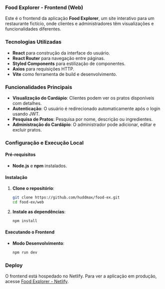 ### Food Explorer - Frontend (Web)

Este é o frontend da aplicação **Food Explorer**, um site interativo para um restaurante fictício, onde clientes e administradores têm visualizações e funcionalidades diferentes.

### Tecnologias Utilizadas

- **React** para construção da interface do usuário.
- **React Router** para navegação entre páginas.
- **Styled Components** para estilização de componentes.
- **Axios** para requisições HTTP.
- **Vite** como ferramenta de build e desenvolvimento.

### Funcionalidades Principais

- **Visualização do Cardápio**: Clientes podem ver os pratos disponíveis com detalhes.
- **Autenticação**: O usuário é redirecionado automaticamente após o login usando JWT.
- **Pesquisa de Pratos**: Pesquisa por nome, descrição ou ingredientes.
- **Administração do Cardápio**: O administrador pode adicionar, editar e excluir pratos.

### Configuração e Execução Local

#### Pré-requisitos

- **Node.js** e **npm** instalados.

#### Instalação

1. **Clone o repositório**:
   ```bash
   git clone https://github.com/huddmax/food-ex.git
   cd food-ex/web
   ```

2. **Instale as dependências**:
   ```bash
   npm install
   ```

#### Executando o Frontend

- **Modo Desenvolvimento**:
  ```bash
  npm run dev
  ```
  

### Deploy

O frontend está hospedado no Netlify. Para ver a aplicação em produção, acesse [Food Explorer - Netlify](https://celebrated-otter-1909ab.netlify.app/).
